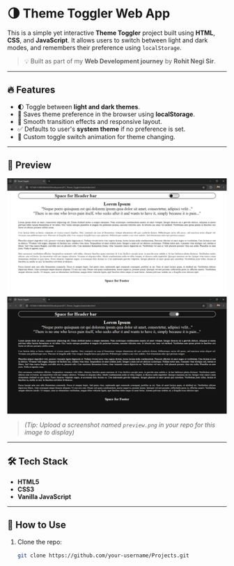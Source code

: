 # 🌗 Theme Toggler Web App

This is a simple yet interactive **Theme Toggler** project built using **HTML**, **CSS**, and **JavaScript**. It allows users to switch between light and dark modes, and remembers their preference using `localStorage`.

> 💡 Built as part of my **Web Development journey**  by **Rohit Negi Sir**.

---

## 🔥 Features

- 🌓 Toggle between **light and dark themes**.
- 💾 Saves theme preference in the browser using **localStorage**.
- 🎯 Smooth transition effects and responsive layout.
- ✅ Defaults to user's **system theme** if no preference is set.
- 🔘 Custom toggle switch animation for theme changing.

---

## 📸 Preview

![Theme Toggler Screenshot](./Light_theme.png)
![Theme Toggler Screenshot](./Dark_theme.png)


> *(Tip: Upload a screenshot named `preview.png` in your repo for this image to display)*

---

## 🛠️ Tech Stack

- **HTML5**
- **CSS3**
- **Vanilla JavaScript**

---

## 🚀 How to Use

1. Clone the repo:
   ```bash
   git clone https://github.com/your-username/Projects.git
